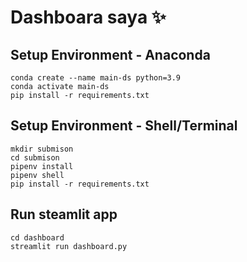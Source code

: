 # Dashboara saya ✨

## Setup Environment - Anaconda
```
conda create --name main-ds python=3.9
conda activate main-ds
pip install -r requirements.txt
```

## Setup Environment - Shell/Terminal
```
mkdir submison
cd submison
pipenv install
pipenv shell
pip install -r requirements.txt
```

## Run steamlit app
```
cd dashboard
streamlit run dashboard.py
```

